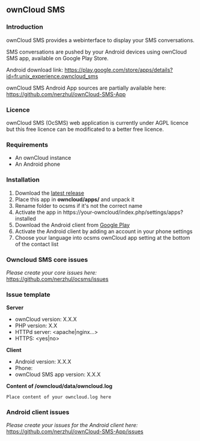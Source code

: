 ## ownCloud SMS


### Introduction
ownCloud SMS provides a webinterface to display your SMS conversations.

SMS conversations are pushed by your Android devices using ownCloud SMS app, available on Google Play Store.

Android download link: https://play.google.com/store/apps/details?id=fr.unix_experience.owncloud_sms

ownCloud SMS Android App sources are partially available here: https://github.com/nerzhul/ownCloud-SMS-App


### Licence
ownCloud SMS (OcSMS) web application is currently under AGPL licence but this free licence can be modificated to a better free licence.


### Requirements
- An ownCloud instance
- An Android phone


### Installation
1. Download the [latest release](https://github.com/nerzhul/ocsms/releases)
2. Place this app in **owncloud/apps/** and unpack it
3. Rename folder to ocsms if it's not the correct name
4. Activate the app in https://your-owncloud/index.php/settings/apps?installed
5. Download the Android client from [Google Play](https://play.google.com/store/apps/details?id=fr.unix_experience.owncloud_sms)
6. Activate the Android client by adding an account in your phone settings
7. Choose your language into ocsms ownCloud app setting at the bottom of the contact list


### Owncloud SMS core issues
*Please create your core issues here:*
https://github.com/nerzhul/ocsms/issues


### Issue template 
**Server**
- ownCloud version: X.X.X
- PHP version: X.X
- HTTPd server: <apache|nginx...>
- HTTPS: <yes|no>

**Client**
- Android version: X.X.X
- Phone: <phone-model>
- ownCloud SMS app version: X.X.X 

**Content of /owncloud/data/owncloud.log**
```
Place content of your owncloud.log here
```


### Android client issues
*Please create your issues for the Android client here:*
https://github.com/nerzhul/ownCloud-SMS-App/issues



